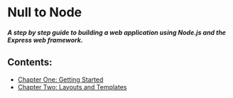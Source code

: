# Null to Node
##### A step by step guide to building a web application using Node.js and the Express web framework.

## Contents:

  - <a href="https://github.com/thom801/book/blob/master/chapter-1.md">Chapter One: Getting Started</a>
  - <a href="https://github.com/thom801/book/blob/master/chapter-2.md">Chapter Two: Layouts and Templates</a>
